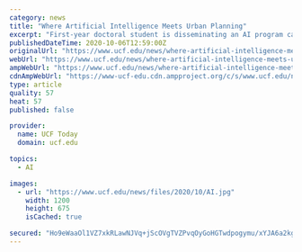 ```yaml
---
category: news
title: "Where Artificial Intelligence Meets Urban Planning"
excerpt: "First-year doctoral student is disseminating an AI program capable of changing the world of urban planning. Before you ever step into a new coffee shop, years of urban planning have gone into building that brick-and-mortar building in your neighborhood."
publishedDateTime: 2020-10-06T12:59:00Z
originalUrl: "https://www.ucf.edu/news/where-artificial-intelligence-meets-urban-planning/"
webUrl: "https://www.ucf.edu/news/where-artificial-intelligence-meets-urban-planning/"
ampWebUrl: "https://www.ucf.edu/news/where-artificial-intelligence-meets-urban-planning/?amp"
cdnAmpWebUrl: "https://www-ucf-edu.cdn.ampproject.org/c/s/www.ucf.edu/news/where-artificial-intelligence-meets-urban-planning/?amp"
type: article
quality: 57
heat: 57
published: false

provider:
  name: UCF Today
  domain: ucf.edu

topics:
  - AI

images:
  - url: "https://www.ucf.edu/news/files/2020/10/AI.jpg"
    width: 1200
    height: 675
    isCached: true

secured: "Ho9eWaaOl1VZ7xkRLawNJVq+jScOVgTVZPvqOyGoHGTwdpogymu/xYJA6a2kg7kZDnFNOU1zBONnHXHQb+QdYw/MYdt1lbK0x7sbvhcZO9VBT7w8QrR/ak4mJdV1YsUengJrm+xiU4B2JRbebom+9semhwXZCwsUD2oUXgtXO+Vb3zv75FictqKXZ40BILzMHfAmiWT/87O7FDgdQIjg0e3gyG3rX00Ze3fTWCzJuh/IALaopVyhux5Vw51Bnjkb0JOhPlIq4jIMx7MsuCzrzQ013OXeUp5tC2gz4fF/nhQcSBguGMDPGLnLqpqLvJory9JO7ikFOAInMVHHdX/ZStLDkzT/o1zRJlhDLtAXGCw=;6tiLmTKF9ie9TqAeMT/baQ=="
---
```


